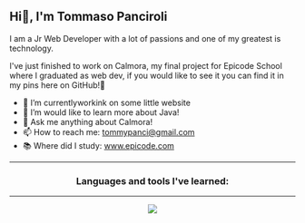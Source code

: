 ## Hi👋, I'm Tommaso Panciroli

I am a Jr Web Developer with a lot of passions and one of my greatest is technology.

I've just finished to work on Calmora, my final project for Epicode School where I graduated as web dev, if you would like to see it you can find it in my pins here on GitHub!🚀

- 🔭 I’m currentlyworkink on some little website
- 🌱 I’m would like to learn more about Java!
- 💬 Ask me anything about Calmora!
- 📫 How to reach me: tommypanci@gmail.com
- 📚 Where did I study: www.epicode.com

---

<h3 align='center'>Languages and tools I've learned:</h3>

---

<p align="center">
  <img src="https://skillicons.dev/icons?i=html,css,bootstrap,sass,js,ts,react,redux,java,spring,postgres" />
</p>
